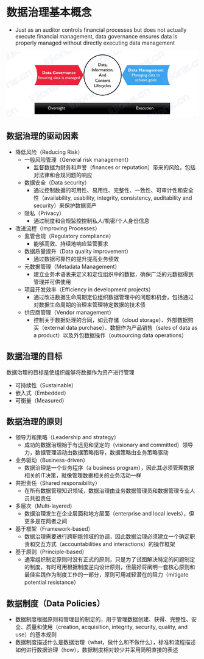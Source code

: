 # 数据治理基本概念

- Just as an auditor controls financial processes but does not actually execute financial management, data governance ensures data is properly managed without directly executing data management

![](assets/数据治理基本概念/数据治理和数据管理.jpg)

## 数据治理的驱动因素

- 降低风险（Reducing Risk）
  - 一般风险管理（General risk management）
    - 监督数据为财务和声誉（finances or reputation）带来的风险，包括对法律和合规问题的响应
  - 数据安全（Data security）
    - 通过控制数据的可用性、易用性、完整性、一致性、可审计性和安全性（availability, usability, integrity, consistency, auditability and security）来保护数据资产
  - 隐私（Privacy）
    - 通过制度和合规监控控制私人/机密/个人身份信息
- 改进流程（Improving Processes）
  - 监管合规（Regulatory compliance）
    - 能够高效、持续地响应监管要求
  - 数据质量提升（Data quality improvement）
    - 通过数据可靠性的提升提高业务绩效
  - 元数据管理（Metadata Management）
    - 建立业务术语表来定义和定位组织中的数据，确保广泛的元数据得到管理并可供使用
  - 项目开发效率（Efficiency in development projects）
    - 通过改进数据生命周期定位组织数据管理中的问题和机会，包括通过对数据生命周期的治理来管理特定数据的技术债
  - 供应商管理（Vendor management）
    - 控制关于数据处理的合同，如云存储（cloud storage）、外部数据购买（external data purchase）、数据作为产品销售（sales of data as a product）以及外包数据操作（outsourcing data operations）

## 数据治理的目标

数据治理的目标是使组织能够将数据作为资产进行管理
- 可持续性（Sustainable）
- 嵌入式（Embedded）
- 可衡量（Measured）

## 数据治理的原则

- 领导力和策略（Leadership and strategy）
  - 成功的数据治理始于有远见和坚定的（visionary and committed）领导力，数据管理活动由数据策略指导，数据策略由业务策略驱动
- 业务驱动（Business-driven）
  - 数据治理是一个业务程序（a business program），因此其必须管理数据相关的IT决策，就像管理数据相关的业务活动一样
- 共担责任（Shared responsibility）
  - 在所有数据管理知识领域，数据治理由业务数据管理员和数据管理专业人员共担责任
- 多层次（Multi-layered)
  - 数据治理发生在企业层面和地方层面（enterprise and local levels），但更多是在两者之间
- 基于框架（Framework-based）
  - 数据治理需要进行跨职能领域的协调，因此数据治理必须建立一个确定职责和交互方式（accountabilities and interactions）的操作框架
- 基于原则（Principle-based）
  - 通常组织制定原则时没有正式的原则，只是为了试图解决特定的问题制定的制度，有时可用根据制度逆向设计原则，但最好将阐明一套核心原则和最佳实践作为制度工作的一部分，原则可用减轻潜在的阻力（mitigate potential resistance）

## 数据制度（Data Policies）

- 数据制度根据原则和管理目的制定的，用于管理数据创建、获得、完整性、安全、质量和使用（creation, acquisition, integrity, security, quality, and use）的基本规则
- 数据制度描述什么是数据治理（what，做什么和不做什么），标准和流程描述如何进行数据治理（how），数据制度相对较少并采用简明直接的表述

